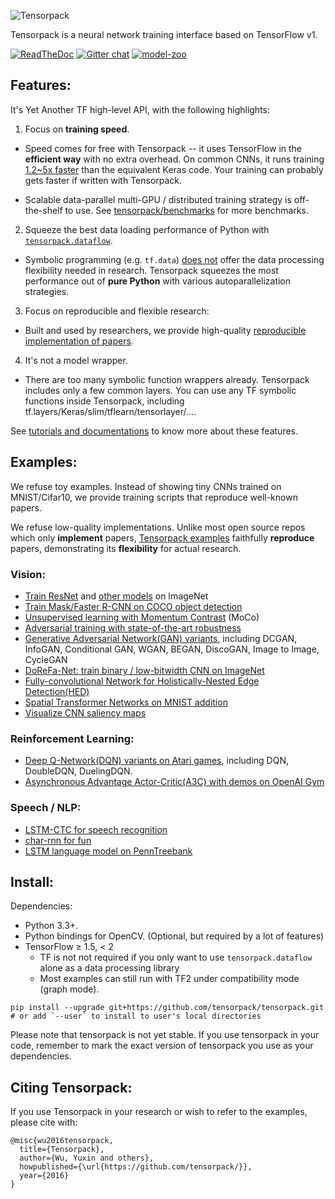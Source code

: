 ![Tensorpack](https://github.com/tensorpack/tensorpack/raw/master/.github/tensorpack.png)

Tensorpack is a neural network training interface based on TensorFlow v1.

[![ReadTheDoc](https://readthedocs.org/projects/tensorpack/badge/?version=latest)](http://tensorpack.readthedocs.io)
[![Gitter chat](https://img.shields.io/badge/chat-on%20gitter-46bc99.svg)](https://gitter.im/tensorpack/users)
[![model-zoo](https://img.shields.io/badge/model-zoo-brightgreen.svg)](http://models.tensorpack.com)
## Features:

It's Yet Another TF high-level API, with the following highlights:

1. Focus on __training speed__.
  + Speed comes for free with Tensorpack -- it uses TensorFlow in the __efficient way__ with no extra overhead.
    On common CNNs, it runs training [1.2~5x faster](https://github.com/tensorpack/benchmarks/tree/master/other-wrappers) than the equivalent Keras code.
    Your training can probably gets faster if written with Tensorpack.

  + Scalable data-parallel multi-GPU / distributed training strategy is off-the-shelf to use.
    See [tensorpack/benchmarks](https://github.com/tensorpack/benchmarks) for more benchmarks.

2. Squeeze the best data loading performance of Python with [`tensorpack.dataflow`](https://github.com/tensorpack/dataflow).
  + Symbolic programming (e.g. `tf.data`) [does not](https://tensorpack.readthedocs.io/tutorial/philosophy/dataflow.html#alternative-data-loading-solutions)
    offer the data processing flexibility needed in research.
    Tensorpack squeezes the most performance out of __pure Python__ with various autoparallelization strategies.

3. Focus on reproducible and flexible research:
  + Built and used by researchers, we provide high-quality [reproducible implementation of papers](https://github.com/tensorpack/tensorpack#examples).

4. It's not a model wrapper.
  + There are too many symbolic function wrappers already. Tensorpack includes only a few common layers.
    You can use any TF symbolic functions inside Tensorpack, including tf.layers/Keras/slim/tflearn/tensorlayer/....

See [tutorials and documentations](http://tensorpack.readthedocs.io/tutorial/index.html#user-tutorials) to know more about these features.

## Examples:

We refuse toy examples.
Instead of showing tiny CNNs trained on MNIST/Cifar10,
we provide training scripts that reproduce well-known papers.

We refuse low-quality implementations.
Unlike most open source repos which only __implement__ papers,
[Tensorpack examples](examples) faithfully __reproduce__ papers,
demonstrating its __flexibility__ for actual research.

### Vision:
+ [Train ResNet](examples/ResNet) and [other models](examples/ImageNetModels) on ImageNet
+ [Train Mask/Faster R-CNN on COCO object detection](examples/FasterRCNN)
+ [Unsupervised learning with Momentum Contrast](https://github.com/ppwwyyxx/moco.tensorflow) (MoCo)
+ [Adversarial training with state-of-the-art robustness](https://github.com/facebookresearch/ImageNet-Adversarial-Training)
+ [Generative Adversarial Network(GAN) variants](examples/GAN), including DCGAN, InfoGAN, Conditional GAN, WGAN, BEGAN, DiscoGAN, Image to Image, CycleGAN
+ [DoReFa-Net: train binary / low-bitwidth CNN on ImageNet](examples/DoReFa-Net)
+ [Fully-convolutional Network for Holistically-Nested Edge Detection(HED)](examples/HED)
+ [Spatial Transformer Networks on MNIST addition](examples/SpatialTransformer)
+ [Visualize CNN saliency maps](examples/Saliency)

### Reinforcement Learning:
+ [Deep Q-Network(DQN) variants on Atari games](examples/DeepQNetwork), including DQN, DoubleDQN, DuelingDQN.
+ [Asynchronous Advantage Actor-Critic(A3C) with demos on OpenAI Gym](examples/A3C-Gym)

### Speech / NLP:
+ [LSTM-CTC for speech recognition](examples/CTC-TIMIT)
+ [char-rnn for fun](examples/Char-RNN)
+ [LSTM language model on PennTreebank](examples/PennTreebank)

## Install:

Dependencies:

+ Python 3.3+.
+ Python bindings for OpenCV. (Optional, but required by a lot of features)
+ TensorFlow ≥ 1.5, < 2
  * TF is not not required if you only want to use `tensorpack.dataflow` alone as a data processing library
  * Most examples can still run with TF2 under compatibility mode (graph mode).
```
pip install --upgrade git+https://github.com/tensorpack/tensorpack.git
# or add `--user` to install to user's local directories
```

Please note that tensorpack is not yet stable.
If you use tensorpack in your code, remember to mark the exact version of tensorpack you use as your dependencies.

## Citing Tensorpack:

If you use Tensorpack in your research or wish to refer to the examples, please cite with:
```
@misc{wu2016tensorpack,
  title={Tensorpack},
  author={Wu, Yuxin and others},
  howpublished={\url{https://github.com/tensorpack/}},
  year={2016}
}
```
